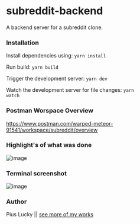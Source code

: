 # subreddit-backend
A backend server for a subreddit clone.

### Installation
Install dependencies using:
<code>yarn install</code>

Run build:
<code>yarn build</code>

Trigger the development server:
<code>yarn dev</code>
  
Watch the development server for file changes:
<code>yarn watch</code>


### Postman Worspace Overview 
https://www.postman.com/warped-meteor-91541/workspace/subreddit/overview

### Highlight's of what was done
![image](https://user-images.githubusercontent.com/32282934/197805056-5ea781e7-5300-4a03-adc9-ef36962f6b3d.png)

### Terminal screenshot
![image](https://user-images.githubusercontent.com/32282934/197797304-6c5b2448-19f4-479f-ba27-56383ea0e4c2.png)

### Author

Pius Lucky || <a href="https://hire-pius.herokuapp.com/">see more of my works</a>
